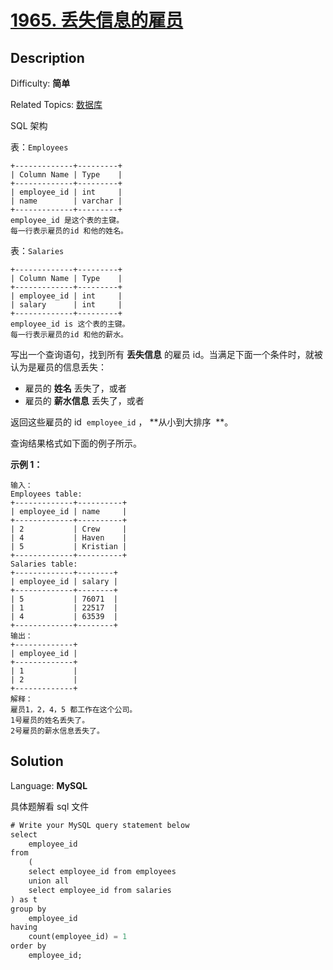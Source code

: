 # [1965\. 丢失信息的雇员](https://leetcode.cn/problems/employees-with-missing-information/?envType=study-plan&id=sql-beginner&plan=sql&plan_progress=126t1tc)

## Description

Difficulty: **简单**

Related Topics: [数据库](https://leetcode.cn/tag/database/)

<a class="sql-schema-link__1VAC">SQL 架构</a>

表：`Employees`

```
+-------------+---------+
| Column Name | Type    |
+-------------+---------+
| employee_id | int     |
| name        | varchar |
+-------------+---------+
employee_id 是这个表的主键。
每一行表示雇员的id 和他的姓名。
```

表：`Salaries`

```
+-------------+---------+
| Column Name | Type    |
+-------------+---------+
| employee_id | int     |
| salary      | int     |
+-------------+---------+
employee_id is 这个表的主键。
每一行表示雇员的id 和他的薪水。
```

写出一个查询语句，找到所有 **丢失信息** 的雇员 id。当满足下面一个条件时，就被认为是雇员的信息丢失：

- 雇员的 **姓名** 丢失了，或者
- 雇员的 **薪水信息** 丢失了，或者

返回这些雇员的 id  `employee_id` ， **从小到大排序  **。

查询结果格式如下面的例子所示。

**示例 1：**

```
输入：
Employees table:
+-------------+----------+
| employee_id | name     |
+-------------+----------+
| 2           | Crew     |
| 4           | Haven    |
| 5           | Kristian |
+-------------+----------+
Salaries table:
+-------------+--------+
| employee_id | salary |
+-------------+--------+
| 5           | 76071  |
| 1           | 22517  |
| 4           | 63539  |
+-------------+--------+
输出：
+-------------+
| employee_id |
+-------------+
| 1           |
| 2           |
+-------------+
解释：
雇员1，2，4，5 都工作在这个公司。
1号雇员的姓名丢失了。
2号雇员的薪水信息丢失了。
```

## Solution

Language: **MySQL**

具体题解看 sql 文件

```sql
# Write your MySQL query statement below
select 
    employee_id 
from 
    (
    select employee_id from employees
    union all 
    select employee_id from salaries
) as t
group by 
    employee_id
having 
    count(employee_id) = 1
order by 
    employee_id;
```
